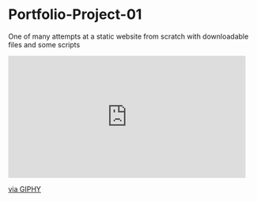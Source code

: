 # Portfolio-Project-01
One of many attempts at a static website from scratch with downloadable files and some scripts
<iframe src="https://giphy.com/embed/aLJWTeOv48KNm6dzUl" width="480" height="248" frameBorder="0" class="giphy-embed" allowFullScreen></iframe><p><a href="https://giphy.com/gifs/aLJWTeOv48KNm6dzUl">via GIPHY</a></p>
